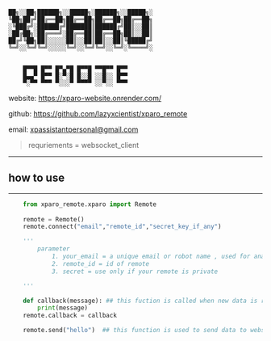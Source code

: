     ██╗░░██╗██████╗░░█████╗░██████╗░░█████╗░
    ╚██╗██╔╝██╔══██╗██╔══██╗██╔══██╗██╔══██╗
    ░╚███╔╝░██████╔╝███████║██████╔╝██║░░██║
    ░██╔██╗░██╔═══╝░██╔══██║██╔══██╗██║░░██║
    ██╔╝╚██╗██║░░░░░██║░░██║██║░░██║╚█████╔╝
    ╚═╝░░╚═╝╚═╝░░░░░╚═╝░░╚═╝╚═╝░░╚═╝░╚════╝░


        █▀▀█ █▀▀ █▀▄▀█ █▀▀█ ▀▀█▀▀ █▀▀ 
        █▄▄▀ █▀▀ █░▀░█ █░░█ ░░█░░ █▀▀ 
        ▀░▀▀ ▀▀▀ ▀░░░▀ ▀▀▀▀ ░░▀░░ ▀▀▀


website: https://xparo-website.onrender.com/

github: https://github.com/lazyxcientist/xparo_remote

email:   xpassistantpersonal@gmail.com


> requriements = websocket_client

-------------
## how to use
-------------
```python
    from xparo_remote.xparo import Remote
    
    remote = Remote()
    remote.connect("email","remote_id","secret_key_if_any")

    '''
        parameter
            1. your_email = a unique email or robot name , used for analytics
            2. remote_id = id of remote
            3. secret = use only if your remote is private 

    '''

    def callback(message): ## this fuction is called when new data is recieved from remote
        print(message)
    remote.callback = callback

    remote.send("hello")  ## this function is used to send data to websocket

```
